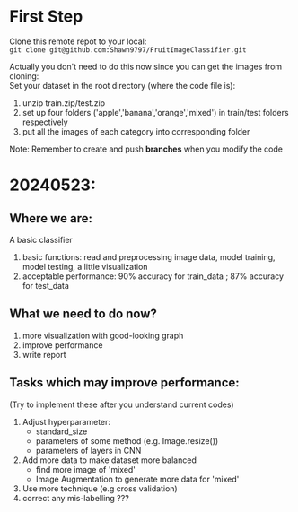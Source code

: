 # First Step

Clone this remote repot to your local:  
`git clone git@github.com:Shawn9797/FruitImageClassifier.git`

Actually you don't need to do this now since you can get the images from cloning:  
Set your dataset in the root directory (where the code file is):  
1. unzip train.zip/test.zip  
2. set up four folders ('apple','banana','orange','mixed') in train/test folders respectively  
3. put all the images of each category into corresponding folder

Note:  Remember to create and push **branches** when you modify the code

# 20240523:
## Where we are:
A basic classifier   
1. basic functions: read and preprocessing image data, model training, model testing, a little visualization  
2. acceptable performance: 90% accuracy for train_data ; 87% accuracy for test_data

## What we need to do now?
1. more visualization with good-looking graph
2. improve performance 
3. write report

## Tasks which may improve performance:
(Try to implement these after you understand current codes)
1. Adjust hyperparameter:  
    - standard_size
    - parameters of some method (e.g. Image.resize())
    - parameters of layers in CNN
2. Add more data to make dataset more balanced  
    - find more image of 'mixed'
    - Image Augmentation to generate more data for 'mixed'
3. Use more technique (e.g cross validation)
4. correct any mis-labelling ???





